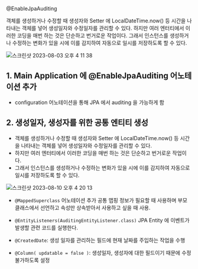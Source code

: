 @EnableJpaAuditing

객체를 생성하거나 수정할 때 생성자와 Setter 에 LocalDateTime.now() 등 시간을 나타내는 객체를 넣어 생성일자와 수정일자를 관리할 수 있다.
하지만 여러 엔터티에서 이러한 코딩을 매번 하는 것은 단순하고 번거로운 작업이다.
그래서 인스턴스를 생성하거나 수정하는 변화가 있을 시에 이를 감지하여 자동으로 일시를 저장하도록 할 수 있다.

![스크린샷 2023-08-03 오후 4 11 38](https://github.com/5selny/5selny.github.io/assets/115622936/893b3df6-ff89-4650-9c1b-5698e5ed5bfc)


## 1. Main Application 에 @EnableJpaAuditing 어노테이션 추가
   - configuration 어노테이션을 통해 JPA 에서 auditing 을 가능하게 함

## 2. 생성일자, 생성자를 위한 공통 엔티티 생성
   - 객체를 생성하거나 수정할 때 생성자와 Setter 에 LocalDateTime.now() 등 시간을 나타내는 객체를 넣어 생성일자와 수정일자를 관리할 수 있다.
   - 하지만 여러 엔터티에서 이러한 코딩을 매번 하는 것은 단순하고 번거로운 작업이다.
   - 그래서 인스턴스를 생성하거나 수정하는 변화가 있을 시에 이를 감지하여 자동으로 일시를 저장하도록 할 수 있다.
  
  ![스크린샷 2023-08-10 오후 4 20 13](https://github.com/5selny/5selny.github.io/assets/115622936/f205a4ca-aefe-446d-828d-026a3b012389)


  
  - ```@MappedSuperclass``` 어노테이션 추가
    공통 맵핑 정보가 필요할 때 사용하며 부모 클래스에서 선언하고 속성만 상속받아서 사용하고 싶을 때 사용.

 - ```@EntityListeners(AuditingEntityListener.class)```
    JPA Entity 에 이벤트가 발생할 관련 코드를 실행한다.

 - ```@CreatedDate```: 생성 일자를 관리하는 필드에 현재 날짜를 주입하는 작업을 수행
 - ```@Column( updatable = false )```: 생성일자, 생성자에 대한 필드이기 때문에 수정 불가하도록 설정



